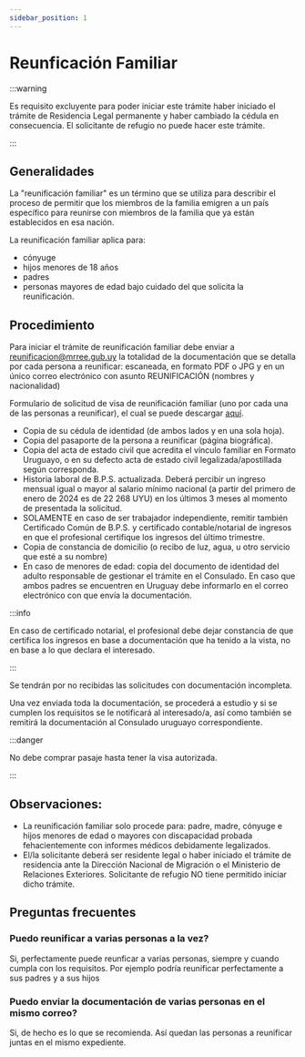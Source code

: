 ```yaml
---
sidebar_position: 1
---
```


# Reunficación Familiar

:::warning

Es requisito excluyente para poder iniciar este trámite haber iniciado el trámite de Residencia Legal permanente 
y haber cambiado la cédula en consecuencia. El solicitante de refugio no puede hacer este trámite.

:::

## Generalidades

La "reunificación familiar" es un término que se utiliza para describir el proceso de permitir que los miembros de la familia emigren a un país específico para reunirse con miembros de la familia que ya están establecidos en esa nación. 

La reunificación familiar aplica para:
- cónyuge
- hijos menores de 18 años
- padres
- personas mayores de edad bajo cuidado del que solicita la reunificación.

## Procedimiento

Para iniciar el trámite de reunificación familiar debe enviar a reunificacion@mrree.gub.uy la totalidad de la documentación que se detalla por cada persona a reunificar: escaneada, en formato PDF o JPG y en un único correo electrónico con asunto REUNIFICACIÓN (nombres y nacionalidad)

Formulario de solicitud de visa de reunificación familiar (uno por cada una de las personas a reunificar), el cual se puede descargar [aquí](https://docs.google.com/document/d/1J-cdq9eDMeZejtyAcb6AEyOt2cSTlc3J/edit?rtpof=true&sd=true).
- Copia de su cédula de identidad (de ambos lados y en una sola hoja).
- Copia del pasaporte de la persona a reunificar (página biográfica).
- Copia del acta de estado civil que acredita el vínculo familiar en Formato Uruguayo, o en su defecto acta de estado civil legalizada/apostillada según corresponda.
- Historia laboral de B.P.S. actualizada. Deberá percibir un ingreso mensual igual o mayor al salario mínimo nacional (a partir del primero de enero de 2024 es de 22 268 UYU) en los últimos 3 meses al momento de presentada la solicitud. 
- SOLAMENTE en caso de ser trabajador independiente, remitir también Certificado Común de B.P.S. y certificado contable/notarial de ingresos en que el profesional certifique los ingresos del último trimestre.
- Copia de constancia de domicilio (o recibo de luz, agua, u otro servicio que esté a su nombre)
- En caso de menores de edad: copia del documento de identidad del adulto responsable de gestionar el trámite en el Consulado. En caso que ambos padres se encuentren en Uruguay debe informarlo en el correo electrónico con que envía la documentación.

:::info

En caso de certificado notarial, el profesional debe dejar constancia de que certifica los ingresos en base a documentación que ha tenido a la vista, no en base a lo que declara el interesado.

:::

Se tendrán por no recibidas las solicitudes con documentación incompleta.

Una vez enviada toda la documentación,  se procederá a estudio y si se cumplen los requisitos se le notificará al interesado/a, así como también se remitirá la documentación al Consulado uruguayo correspondiente.

:::danger

No debe comprar pasaje hasta tener la visa autorizada.

:::


## Observaciones: 
- La reunificación familiar solo procede para: padre, madre, cónyuge e hijos menores de edad o mayores con discapacidad probada fehacientemente con informes médicos debidamente legalizados.
- El/la solicitante deberá ser residente legal o haber iniciado el trámite de residencia ante la Dirección Nacional de Migración o el Ministerio de Relaciones Exteriores.  Solicitante de refugio NO  tiene permitido iniciar dicho trámite.

## Preguntas frecuentes

### Puedo reunificar a varias personas a la vez?

Si, perfectamente puede reunficar a varias personas, siempre y cuando cumpla con los requisitos. Por ejemplo podría reunificar perfectamente a sus padres y a sus hijos

### Puedo enviar la documentación de varias personas en el mismo correo?

Si, de hecho es lo que se recomienda. Así quedan las personas a reunificar juntas en el mismo expediente.


